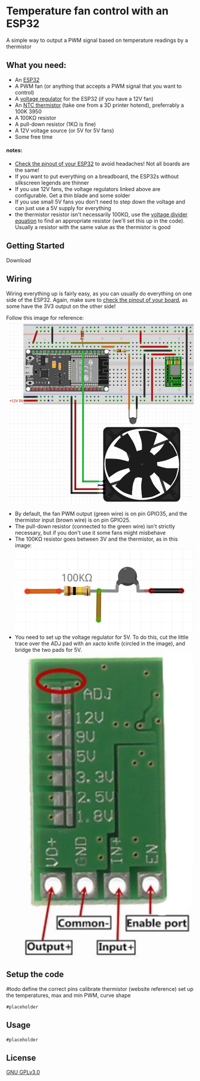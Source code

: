 # Temperature fan control with an ESP32

A simple way to output a PWM signal based on temperature readings by a thermistor

## What you need:
* An [ESP32][link1]
* A PWM fan (or anything that accepts a PWM signal that you want to control)
* A [voltage regulator][link2] for the ESP32 (if you have a 12V fan)
* An [NTC thermistor][link3] (take one from a 3D printer hotend), preferrably a 100K 3950
* A 100KΩ resistor
* A pull-down resistor (1KΩ is fine)
* A 12V voltage source (or 5V for 5V fans)
* Some free time

#### notes:
* [Check the pinout of your ESP32][link4] to avoid headaches! Not all boards are the same!
* If you want to put everything on a breadboard, the ESP32s without silkscreen legends are thinner
* If you use 12V fans, the voltage regulators linked above are configurable. Get a thin blade and some solder
* If you use small 5V fans you don't need to step down the voltage and can just use a 5V supply for everything
* the thermistor resistor isn't necessarily 100KΩ, use the [voltage divider equation][link5] to find an appropriate resistor (we'll set this up in the code). Usually a resistor with the same value as the thermistor is good

## Getting Started
Download 

## Wiring
Wiring everything up is fairly easy, as you can usually do everything on one side of the ESP32. Again, make sure to [check the pinout of your board][link4], as some have the 3V3 output on the other side!

Follow this image for reference:
![Breadboard][img1]

* By default, the fan PWM output (green wire) is on pin GPIO35, and the thermistor input (brown wire) is on pin GPIO25.
* The pull-down resistor (connected to the green wire) isn't strictly necessary, but if you don't use it some fans might misbehave
* The 100KΩ resistor goes between 3V and the thermistor, as in this image:
![thermistor][img2]
* You need to set up the voltage regulator for 5V. To do this, cut the little trace over the ADJ pad with an xacto knife (circled in the image), and bridge the two pads for 5V.
![voltage regulator][img3]

## Setup the code
\#todo
define the correct pins
calibrate thermistor (website reference)
set up the temperatures, max and min PWM, curve shape

``` arduino
#placeholder
```

## Usage
``` arduino
#placeholder
```


## License
[GNU GPLv3.0](https://choosealicense.com/licenses/gpl-3.0/)

[link1]: https://www.amazon.com/HiLetgo-ESP-WROOM-32-Development-Microcontroller-Integrated/dp/B0718T232Z/ref=sr_1_4?crid=1WTN5IH997FW2&keywords=esp32&qid=1655224029&sprefix=esp32%2Caps%2C151&sr=8-4
[link2]: https://www.amazon.com/Weewooday-Regulator-Voltage-Converter-Transformer/dp/B08JZ5FVLC/ref=sr_1_3?crid=3E4K4QAQ63O3Y&keywords=mini+voltage+regulator&qid=1655223958&sprefix=mini+voltage+regulator%2Caps%2C152&sr=8-3
[link3]: https://www.amazon.com/HICTOP-Thermistors-Sensor-Reprap-printer/dp/B0150YLX9C/ref=sr_1_1_sspa?crid=3AMQB4ZI9Y2LA&keywords=ntc%2B3950%2B100k%2Bthermistor&qid=1655224094&sprefix=NTC%2B%2Caps%2C148&sr=8-1-spons&spLa=ZW5jcnlwdGVkUXVhbGlmaWVyPUExRDk1SURYOVhDVVJZJmVuY3J5cHRlZElkPUEwNTk4NTk5MjVGQ0NJSkJORjNQSiZlbmNyeXB0ZWRBZElkPUEwNDUwMzU1V0c2STZUTUhFUjROJndpZGdldE5hbWU9c3BfYXRmJmFjdGlvbj1jbGlja1JlZGlyZWN0JmRvTm90TG9nQ2xpY2s9dHJ1ZQ&th=1
[link4]: https://www.upesy.com/blogs/tutorials/esp32-pinout-reference-gpio-pins-ultimate-guide
[link5]: https://ohmslawcalculator.com/voltage-divider-calculator

[img1]: https://github.com/FAB1150/ESP32_fan_control/blob/main/images/breadboard%20schematic.jpg?raw=true
[img2]: https://github.com/FAB1150/ESP32_fan_control/blob/main/images/thermistor%20wiring.jpg?raw=true
[img3]: https://github.com/FAB1150/ESP32_fan_control/blob/main/images/voltage%20regulator.jpg?raw=true

